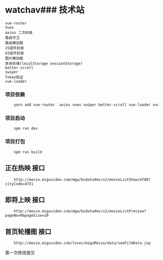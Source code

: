 # watchav### 技术站
    vue-router
    Vuex
    axios 二次封装
    路由守卫
    路由懒加载
    JS组件封装
    UI组件封装
    图片懒加载
    本地存储(localStorage sessionStorage)
    better-scroll
    swiper
    Token验证
    vue-loader


### 项目依赖
```javascript
    yarn add vue-router  axios vuex swiper better-scroll vue-loader vue-lazyload
```

### 项目启动
```
    npm run dev
```

### 项目打包
```
    npm run build
```

## 正在热映 接口
```
    http://movie.miguvideo.com/mgw/bsdata4mv/v2/movieListShow/4708?cityCode=4751
```

## 即将上映 接口
```
    http://movie.miguvideo.com/mgw/bsdata4mv/v2/movieListPreview?pageNo=0&pageSize=20
```

## 首页轮播图 接口
```
    http://movie.miguvideo.com/lovev/miguMovie/data/seeFilmData.jsp
```
第一次修改提交